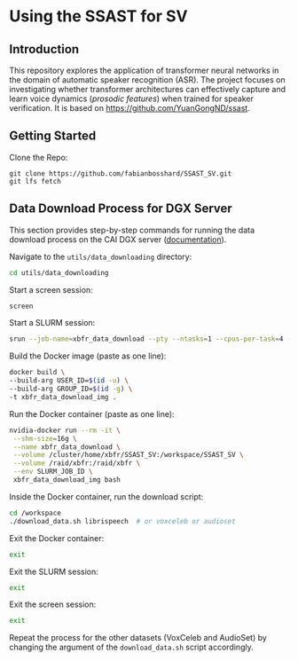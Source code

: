 # Using the SSAST for SV


## Introduction

This repository explores the application of transformer neural networks in the domain of automatic speaker recognition (ASR). The project focuses on investigating whether transformer architectures can effectively capture and learn voice dynamics (_prosodic features_) when trained for speaker verification. It is based on https://github.com/YuanGongND/ssast.


## Getting Started
Clone the Repo:
```
git clone https://github.com/fabianbosshard/SSAST_SV.git
git lfs fetch
```

## Data Download Process for DGX Server

This section provides step-by-step commands for running the data download process on the CAI DGX server ([documentation](https://cai.cloudlab.zhaw.ch/pages/gpu.html)).


Navigate to the `utils/data_downloading` directory:
   ```bash
   cd utils/data_downloading
   ```

Start a screen session:
   ```bash
   screen
   ```

Start a SLURM session:
   ```bash
   srun --job-name=xbfr_data_download --pty --ntasks=1 --cpus-per-task=4 --mem=16G --gres=gpu:0 bash
   ```

Build the Docker image (paste as one line):
   ```bash
   docker build \
  --build-arg USER_ID=$(id -u) \
  --build-arg GROUP_ID=$(id -g) \
  -t xbfr_data_download_img .
   ```

Run the Docker container (paste as one line):
   ```bash
   nvidia-docker run --rm -it \
    --shm-size=16g \
    --name xbfr_data_download \
    --volume /cluster/home/xbfr/SSAST_SV:/workspace/SSAST_SV \
    --volume /raid/xbfr:/raid/xbfr \
    --env SLURM_JOB_ID \
    xbfr_data_download_img bash
   ```

Inside the Docker container, run the download script:
   ```bash
   cd /workspace
   ./download_data.sh librispeech  # or voxceleb or audioset
   ```

Exit the Docker container:
   ```bash
   exit
   ```

Exit the SLURM session:
   ```bash
   exit
   ```

Exit the screen session:
   ```bash
   exit
   ```

Repeat the process for the other datasets (VoxCeleb and AudioSet) by changing the argument of the `download_data.sh` script accordingly.